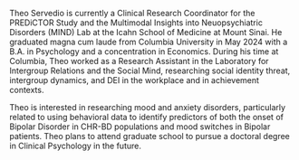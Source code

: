 Theo Servedio is currently a Clinical Research Coordinator for the PREDiCTOR Study and the Multimodal Insights into Neuopsychiatric Disorders (MIND) Lab at the Icahn School of Medicine at Mount Sinai. He graduated magna cum laude from Columbia University in May 2024 with a B.A. in Psychology and a concentration in Economics. During his time at Columbia, Theo worked as a Research Assistant in the Laboratory for Intergroup Relations and the Social Mind, researching social identity threat, intergroup dynamics, and DEI in the workplace and in achievement contexts.

Theo is interested in researching mood and anxiety disorders, particularly related to using behavioral data to identify predictors of both the onset of Bipolar Disorder in CHR-BD populations and mood switches in Bipolar patients. Theo plans to attend graduate school to pursue a doctoral degree in Clinical Psychology in the future.
